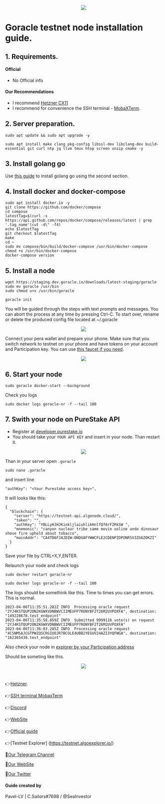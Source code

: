 <p align="center">
 <img src="https://i.postimg.cc/V6VkvYj9/photo-2023-03-28-13-34-31.jpg"/></a>
</p>

# Goracle testnet node installation guide.

## 1. Requirements.
#### Official 
- No Official info

#### Our Recommendations
- I recommend [Hetzner CX11](https://hetzner.cloud/?ref=NY9VHC3PPsL0)
- I recommend for convenience the SSH terminal - [MobaXTerm](https://mobaxterm.mobatek.net/download.html).

## 2. Server preparation.
```
sudo apt update && sudo apt upgrade -y
```
```
sudo apt install make clang pkg-config libssl-dev libclang-dev build-essential git curl ntp jq llvm tmux htop screen unzip cmake -y
```
## 3. Install golang go
Use [this guide](https://github.com/CryptoSailors/cryptosailors-tools/tree/main/Install%20Golang%20%22Go%22#2-if-you-installing-golang-go-on-clear-server-you-need-input-following-commands) to install golang go using the second section.

## 4. Install docker and docker-compose
```
sudo apt install docker.io -y
git clone https://github.com/docker/compose
cd compose
latestTag=$(curl -s https://api.github.com/repos/docker/compose/releases/latest | grep '.tag_name'|cut -d\" -f4)
echo $latestTag
git checkout $latestTag
make
cd ~
sudo mv compose/bin/build/docker-compose /usr/bin/docker-compose
chmod +x /usr/bin/docker-compose
docker-compose version
```
## 5. Install a node
```
wget https://staging.dev.goracle.io/downloads/latest-staging/goracle
sudo mv goracle /usr/bin
sudo chmod u+x /usr/bin/goracle
```
```
goracle init
```
You will be guided through the steps with text prompts and messages. You can abort the process at any time by pressing Ctrl-C. To start over, rename or delete the produced config file located at ~/.goracle

<p align="center">
 <img src="https://img1.teletype.in/files/00/50/00502481-5fac-4ba7-86eb-3feb511f6ddb.png"/></a>
</p>

Connect your pera wallet and prepare your phone. Make sure that you switch network to testnet on your phone and have tokens on your account and Participation key. You can use [this faucet if you need](https://bank.testnet.algorand.network/).

<p align="center">
 <img src="https://img4.teletype.in/files/f7/34/f734da10-8e2b-448a-a0db-c9b19aa2c370.png"/></a>
</p>

## 6. Start your node
```
sudo goracle docker-start --background
```
Check you logs
```
sudo docker logs goracle-nr -f --tail 100
```
## 7. Swith your node on PureStake API
- Register at [developer.purestake.io](https://developer.purestake.io/)
- You should take your `YOUR API KEY` and insert in your node. Than restart it.
<p align="center">
 <img src="https://i.postimg.cc/4dbqF4n2/Untitled.jpg"/></a>
</p>

Than in your server open `.goracle`

```
sudo nano .goracle
```
and insert line 
```
"authKey": "<Your Purestake access key>",
```
It will looks like this:
```
{
  "blockchain": {
    "server": "https://testnet-api.algonode.cloud/",
    "token": "",
    "authKey": "YBLLyHJHJKinkljlaiuhlikHnlfQf6rFZRkSW ",
    "mnemonic": "canyon nuclear tribe same movie online undo dinosaur shove fire uphold about tobacco",
    "mainAddr": "CA4TD6FJAJDIW:ONDGAFYWWCFLE2CDENPZOPONRSV3ZG6ZOKZI"
  }
}
```
Save your file by CTRL+X,Y,ENTER.

Relaunch your node and check logs
```
sudo docker restart goracle-nr
```
```
sudo docker logs goracle-nr -f --tail 100
```
The logs should be somethink like this. Time to times you can get errors. This is normal.
```
2023-04-06T11:35:51.282Z INFO  Processing oracle request "2YJ4KSTQUP2ON2KGWXVDNBWVCIIMEUFP7RONYBF2T26M2UVPOXFA", destination: "149228678.test_endpoint"
2023-04-06T11:35:58.859Z INFO  Submitted 9999116 vote(s) on request "2YJ4KSTQUP2ON2KGWXVDNBWVCIIMEUFP7RONYBF2T26M2UVPOXFA"
2023-04-06T11:36:03.285Z INFO  Processing oracle request "4CSNMSAJCGTPWZQSCRGIUOJR7BCOLE4UBB2YEGUV24AZI3YQFWGA", destination: "162365438.test_endpoint"
```
Also check your node in [explorer by your Participation address](https://testnet.algoexplorer.io/)

Should be someting like this.

<p align="center">
 <img src="https://i.postimg.cc/y8Lh1kbC/Untitled.jpg"/></a>
</p>

#

👉[Hetzner](https://hetzner.cloud/?ref=NY9VHC3PPsL0).

👉[SSH terminal MobaxTerm](https://mobaxterm.mobatek.net/download.html)

👉[Discord](https://discord.gg/ukzSEdhCzF)

👉[WebSite](https://www.goracle.io/)

👉[Official guide](https://docs.goracle.io/technical-documentation/)

👉[Testnet Explorer] (https://testnet.algoexplorer.io/)

🔰[Our Telegram Channel](https://t.me/CryptoSailorsAnn)

🔰[Our WebSite](cryptosailors.tech)

🔰[Our Twitter](https://twitter.com/Crypto_Sailors)

#### Guide created by 

Pavel-LV | C.Sailors#7698 / @SeaInvestor
